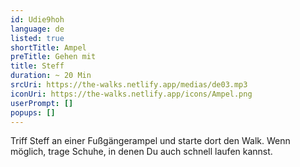 ```yaml
---
id: Udie9hoh
language: de
listed: true
shortTitle: Ampel
preTitle: Gehen mit
title: Steff
duration: ~ 20 Min
srcUri: https://the-walks.netlify.app/medias/de03.mp3
iconUri: https://the-walks.netlify.app/icons/Ampel.png
userPrompt: []
popups: []
---
```

Triff Steff an einer Fußgängerampel und starte dort den Walk. Wenn möglich, trage Schuhe, in denen Du auch schnell laufen kannst.